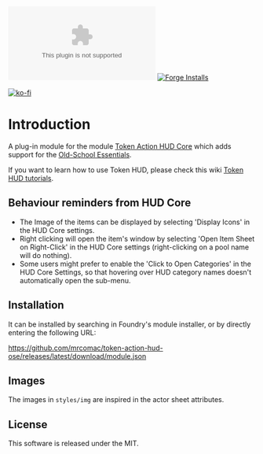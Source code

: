 ![Latest Release Download Count](https://img.shields.io/github/downloads/mrcomac/token-action-hud-ose/latest/module.zip?color=2b82fc&label=DOWNLOADS&style=for-the-badge) [![Forge Installs](https://img.shields.io/badge/dynamic/json?label=Forge%20Installs&query=package.installs&suffix=%25&url=https%3A%2F%2Fforge-vtt.com%2Fapi%2Fbazaar%2Fpackage%2Ftoken-action-hud-ose&colorB=03ff1c&style=for-the-badge)](https://forge-vtt.com/bazaar#package=token-action-hud-ose)

[![ko-fi](https://www.ko-fi.com/img/githubbutton_sm.svg)](https://ko-fi.com/snagov)

# Introduction
A plug-in module for the module [Token Action HUD Core](https://foundryvtt.com/packages/token-action-hud-core) which adds support for the [Old-School Essentials](https://github.com/vttred/ose).

If you want to learn how to use Token HUD, please check this wiki [Token HUD tutorials](https://github.com/Larkinabout/fvtt-token-action-hud-core/wiki/How-to-Use-Token-Action-HUD).

## Behaviour reminders from HUD Core

- The Image of the items can be displayed by selecting 'Display Icons' in the HUD Core settings.
- Right clicking will open the item's window by selecting 'Open Item Sheet on Right-Click' in the HUD Core settings (right-clicking on a pool name will do nothing).
- Some users might prefer to enable the 'Click to Open Categories' in the HUD Core Settings, so that hovering over HUD category names doesn't automatically open the sub-menu.

## Installation

It can be installed by searching in Foundry's module installer, or by directly entering the following URL:

https://github.com/mrcomac/token-action-hud-ose/releases/latest/download/module.json

## Images
The images in `styles/img` are inspired in the actor sheet attributes.

## License

This software is released under the MIT.


